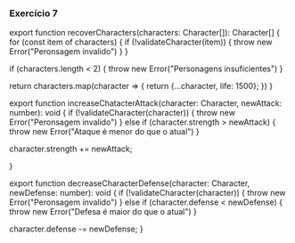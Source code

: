 ### Exercício 7

export function recoverCharacters(characters: Character[]): Character[] {
  for (const item of characters) {
    if (!validateCharacter(item)) {
      throw new Error("Peronsagem invalido")
    } 
  }
  
  if (characters.length < 2) {
    throw new Error("Personagens insuficientes")
  }

  return characters.map(character => {
    return {...character, life: 1500};
  })
}

export function increaseChatacterAttack(character: Character, newAttack: number): void {
  if (!validateCharacter(character)) {
    throw new Error("Peronsagem invalido")
  } else if (character.strength > newAttack) {
    throw new Error("Ataque é menor do que o atual")
  }

  character.strength += newAttack;
  
}

export function decreaseCharacterDefense(character: Character, newDefense: number): void {
  if (!validateCharacter(character)) {
    throw new Error("Peronsagem invalido")
  } else if (character.defense < newDefense) {
    throw new Error("Defesa é maior do que o atual")
  }

  character.defense -= newDefense;
}
